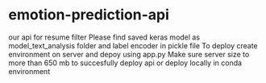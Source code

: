 # emotion-prediction-api
our api for resume filter 
Please find saved keras model as model_text_analysis folder and label encoder in pickle file 
To deploy create environment on server and depoy using app.py 
Make sure server size to more than 650 mb to succesfully deploy api or deploy locally in conda environment
